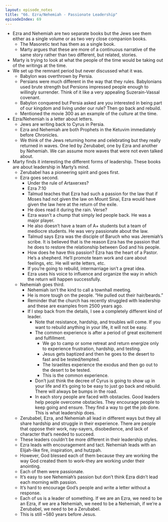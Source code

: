 ```yaml
---
layout: episode_notes
title: "66. Ezra/Nehemiah - Passionate Leadership"
episodeIndex: 69
---
```


- Ezra and Nehemiah are two separate books but the Jews see them either as a single volume or as two very close companion books. 
  - The Masoretic text has them as a single book.
  - Marty argues that these are more of a continuous narrative of the same story rather than two different, but related, stories.
- Marty is trying to look at what the people of the time would be taking out of the writings at the time.
- We set up the remnant period but never discussed what it was.
  - Babylon was overthrown by Persia.
  - Persians were much different in the way that they rules. Babylonians used brute strength but Persions impressed people enough to willingly surrender. Think of it like a very appealing Suzerain-Vassal covenant.
  - Babylon conquered but Persia asked are you interested in being part of our kingdom and living under our rule? Then go back and rebuild.
  - Mentioned the movie 300 as an example of the culture at the time.
- Ezra/Nehemiah is a letter about letters.
  - Jews are writing back to Cyrus in Persia.
  - Ezra and Nehemiah are both Prophets in the Ketuvim immediately before Chronicles.
  - We think of the Jews returning home and celebrating but they really returned in waves. One led by Zerubabel, one by Ezra and another by Nehemiah. We can assume more waves that were not even talked about.
- Marty finds it interesting the different forms of leadership. These books are about leadership in Marty’s mind.
  - Zerubabel has a pioneering spirit and goes first.
  - Ezra goes second.
    - Under the rule of Artaxerxes? 
    - Ezra 7:10
    - Talmud teaches that Ezra had such a passion for the law that if Moses had not given the law on Mount Sinai, Ezra would have given the law here at the return of the exile.
    - He does read it during the rain. Verse?
    - Ezra wasn’t a chump that simply led people back. He was a major player.
    - He also doesn’t have a team of A+ students but a team of mediocre students. He was very passionate about the law.
    - Talmud says Ezra was the disciple of Baruch who was Jeremiah’s scribe. It is believed that is the reason Ezra has the passion that he does to restore the relationship between God and his people.
    - How does he have this passion? Ezra has the heart of a Pastor. He’s a shepherd. He’ll promote team work and care about feelings, etc. He will write letters, etc.
    - If you’re going to rebuild, intermarriage isn’t a great idea. 
    - Ezra uses his voice to influence and organize the way in which the return will happen successfully.
  - Nehemiah goes third.
    - Nehemiah isn’t the kind to call a townhall meeting.
    - He is more tough on the people. “He pulled out their hair/beards.”
    - Reminder that the church has recently struggled with leadership and these are examples from 2500 years ago.
    - If I step back from the details, I see a completely different kind of leader.
      - Note that resistance, hardship, and troubles will come. If you want to rebuild anything in your life, it will not be easy.
      - The common experience is after a period of great excitement and fulfillment.
        - We go to camp or some retreat and return energize only to experience frustration, hardship, and testing.
        - Jesus gets baptized and then he goes to the desert to fast and be tested/tempted.
        - The Israelites experience the exodus and then go out to the desert to be tested.
        - This is the common experience.
      - Don’t just think the decree of Cyrus is going to show up in your life and it’s going to be easy to just go back and rebuild. There will always be bumps in the road.
      - In each story people are faced with obstacles. Good leaders help people overcome obstacles. They encourage people to keep going and ensure. They find a way to get the job done. This is what leadership does.
  - Zerubabel, Ezra, and Nehemiah all lead in different ways but they all share hardship and struggle in their experience. There are people that oppose their work, nay-sayers, disobedience, and lack of character that’s needed to succeed.
  - These leaders couldn’t be more different in their leadership styles.
  - Ezra leads with encouragement and tact. Nehemiah leads with an Elijah-like fire, inspiration, and hutzpah.
  - However, God blessed each of them because they are working the way God created them to work–they are working under their anointing.
  - Each of them were passionate.
  - It’s easy to see Nehemiah’s passion but don’t think Ezra didn’t lead each morning with passion.
  - It’s hard to encourage God’s people and write a letter without a response.
  - Each of us is a leader of something. If we are an Ezra, we need to be an Ezra, if we are a Nehemiah, we need to be a Nehemiah, if we’re a Zerubabel, we need to be a Zerubabel.
  - This is still ~580 years before Jesus.
